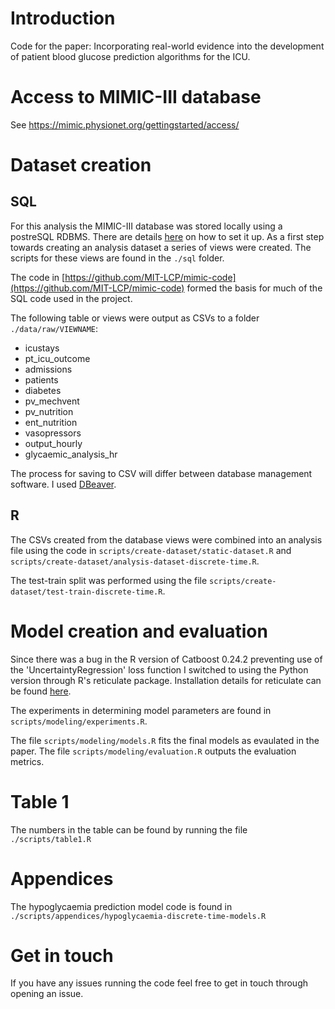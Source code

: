 
# Introduction

Code for the paper: Incorporating real-world evidence into the development of patient blood glucose prediction algorithms for the ICU. 

# Access to MIMIC-III database

See https://mimic.physionet.org/gettingstarted/access/

# Dataset creation 

## SQL 

For this analysis the MIMIC-III database was stored locally using a postreSQL RDBMS. 
There are details [here](https://mimic.physionet.org/tutorials/install-mimic-locally-ubuntu/) on how to set it up. As a first step towards creating an analysis dataset a series of views were created. The scripts for these views are found in the `./sql` folder. 

The code in [https://github.com/MIT-LCP/mimic-code](https://github.com/MIT-LCP/mimic-code) formed the basis for much of the SQL code used in the project. 

The following table or views were output as CSVs to a folder `./data/raw/VIEWNAME`:

* icustays  
* pt_icu_outcome
* admissions
* patients  
* diabetes  
* pv_mechvent  
* pv_nutrition  
* ent_nutrition  
* vasopressors  
* output_hourly 
* glycaemic_analysis_hr  

The process for saving to CSV will differ between database management software. I used [DBeaver](https://dbeaver.io/).

## R 

The CSVs created from the database views were combined into an analysis file using 
the code in `scripts/create-dataset/static-dataset.R` and `scripts/create-dataset/analysis-dataset-discrete-time.R`. 

The test-train split was performed using the file `scripts/create-dataset/test-train-discrete-time.R`. 

# Model creation and evaluation

Since there was a bug in the R version of Catboost 0.24.2 preventing use of the 
'UncertaintyRegression' loss function I switched to using the Python version through R's reticulate package. Installation details for reticulate can be found [here](https://rstudio.github.io/reticulate/). 

The experiments in determining model parameters are found in `scripts/modeling/experiments.R`. 

The file `scripts/modeling/models.R` fits the final models as evaulated in the paper. The file `scripts/modeling/evaluation.R` outputs the evaluation metrics. 

# Table 1 

The numbers in the table can be found by running the file `./scripts/table1.R`

# Appendices

The hypoglycaemia prediction model code is found in `./scripts/appendices/hypoglycaemia-discrete-time-models.R`

# Get in touch

If you have any issues running the code feel free to get in touch through opening an issue. 
